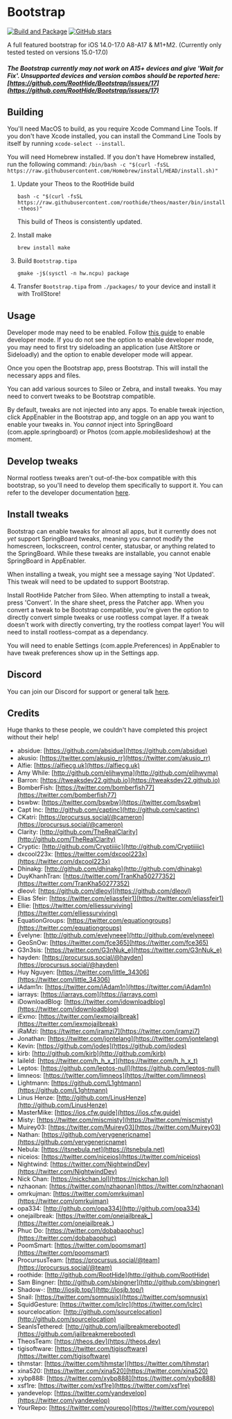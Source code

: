 # Bootstrap
[![Build and Package](https://github.com/RootHide/Bootstrap/actions/workflows/package.yml/badge.svg)](https://github.com/RootHide/Bootstrap/actions/workflows/package.yml)  [![GitHub stars](https://img.shields.io/github/stars/RootHide/Bootstrap?style=social)](https://github.com/RootHide/Bootstrap/stargazers)

A full featured bootstrap for iOS 14.0-17.0 A8-A17 & M1+M2. (Currently only tested tested on versions 15.0-17.0)

##### The Bootstrap currently may not work on A15+ devices and give 'Wait for Fix'. Unsupported devices and version combos should be reported here: [https://github.com/RootHide/Bootstrap/issues/17](https://github.com/RootHide/Bootstrap/issues/17)

## Building

You'll need MacOS to build, as you require Xcode Command Line Tools. If you don't have Xcode installed, you can install the Command Line Tools by itself by running `xcode-select --install`.

You will need Homebrew installed. If you don't have Homebrew installed, run the following command: `/bin/bash -c "$(curl -fsSL https://raw.githubusercontent.com/Homebrew/install/HEAD/install.sh)"`

 1. Update your Theos to the RootHide build
    
    `bash -c "$(curl -fsSL https://raw.githubusercontent.com/roothide/theos/master/bin/install-theos)"`
    
    This build of Theos is consistently updated.

 2. Install make

    `brew install make`

 4. Build `Bootstrap.tipa`

    `gmake -j$(sysctl -n hw.ncpu) package`

 5. Transfer `Bootstrap.tipa` from `./packages/` to your device and install it with TrollStore!

## Usage

Developer mode may need to be enabled. Follow [this guide](https://docs.expo.dev/guides/ios-developer-mode/) to enable developer mode. If you do not see the option to enable developer mode, you may need to first try sideloading an application (use AltStore or Sideloadly) and the option to enable developer mode will appear.

Once you open the Bootstrap app, press Bootstrap. This will install the necessary apps and files.

You can add various sources to Sileo or Zebra, and install tweaks. You may need to convert tweaks to be Bootstrap compatible.

By default, tweaks are not injected into any apps. To enable tweak injection, click AppEnabler in the Bootstrap app, and toggle on an app you want to enable your tweaks in. You *cannot* inject into SpringBoard (com.apple.springboard) or Photos (com.apple.mobileslideshow) at the moment.

## Develop tweaks

Normal rootless tweaks aren't out-of-the-box compatible with this bootstrap, so you'll need to develop them specifically to support it. You can refer to the developer documentation [here](https://github.com/RootHide/Developer).

## Install tweaks

Bootstrap can enable tweaks for almost all apps, but it currently does not *yet* support SpringBoard tweaks, meaning you cannot modify the homescreen, lockscreen, control center, statusbar, or anything related to the SpringBoard. While these tweaks are installable, you cannot enable SpringBoard in AppEnabler.

When installing a tweak, you might see a message saying 'Not Updated'. This tweak will need to be updated to support Bootstrap.

Install RootHide Patcher from Sileo. When attempting to install a tweak, press 'Convert'. In the share sheet, press the Patcher app. When you convert a tweak to be Bootstrap compatible, you're given the option to directly convert simple tweaks or use rootless compat layer. If a tweak doesn't work with directly converting, try the rootless compat layer! You will need to install rootless-compat as a dependancy.

You will need to enable Settings (com.apple.Preferences) in AppEnabler to have tweak preferences show up in the Settings app.

## Discord

You can join our Discord for support or general talk [here](https://discord.com/invite/scqCkumAYp).

## Credits

Huge thanks to these people, we couldn't have completed this project without their help!

- absidue: [https://github.com/absidue](https://github.com/absidue)
- akusio: [https://twitter.com/akusio_rr](https://twitter.com/akusio_rr)
- Alfie: [https://alfiecg.uk](https://alfiecg.uk)
- Amy While: [http://github.com/elihwyma](http://github.com/elihwyma)
- Barron: [https://tweaksdev22.github.io](https://tweaksdev22.github.io)
- BomberFish: [https://twitter.com/bomberfish77](https://twitter.com/bomberfish77)
- bswbw: [https://twitter.com/bswbw](https://twitter.com/bswbw)
- Capt Inc: [http://github.com/captinc](http://github.com/captinc)
- CKatri: [https://procursus.social/@cameron](https://procursus.social/@cameron)
- Clarity: [http://github.com/TheRealClarity](http://github.com/TheRealClarity)
- Cryptic: [http://github.com/Cryptiiiic](http://github.com/Cryptiiiic)
- dxcool223x: [https://twitter.com/dxcool223x](https://twitter.com/dxcool223x)
- Dhinakg: [http://github.com/dhinakg](http://github.com/dhinakg)
- DuyKhanhTran: [https://twitter.com/TranKha50277352](https://twitter.com/TranKha50277352)
- dleovl: [https://github.com/dleovl](https://github.com/dleovl)
- Elias Sfeir: [https://twitter.com/eliassfeir1](https://twitter.com/eliassfeir1)
- Ellie: [https://twitter.com/elliessurviving](https://twitter.com/elliessurviving)
- EquationGroups: [https://twitter.com/equationgroups](https://twitter.com/equationgroups)
- Évelyne: [http://github.com/evelyneee](http://github.com/evelyneee)
- GeoSnOw: [https://twitter.com/fce365](https://twitter.com/fce365)
- G3n3sis: [https://twitter.com/G3nNuk_e](https://twitter.com/G3nNuk_e)
- hayden: [https://procursus.social/@hayden](https://procursus.social/@hayden)
- Huy Nguyen: [https://twitter.com/little_34306](https://twitter.com/little_34306)
- iAdam1n: [https://twitter.com/iAdam1n](https://twitter.com/iAdam1n)
- iarrays: [https://iarrays.com](https://iarrays.com)
- iDownloadBlog: [https://twitter.com/idownloadblog](https://twitter.com/idownloadblog)
- iExmo: [https://twitter.com/iexmojailbreak](https://twitter.com/iexmojailbreak)
- iRaMzi: [https://twitter.com/iramzi7](https://twitter.com/iramzi7)
- Jonathan: [https://twitter.com/jontelang](https://twitter.com/jontelang)
- Kevin: [https://github.com/iodes](https://github.com/iodes)
- kirb: [http://github.com/kirb](http://github.com/kirb)
- laileld: [https://twitter.com/h_h_x_t](https://twitter.com/h_h_x_t)
- Leptos: [https://github.com/leptos-null](https://github.com/leptos-null)
- limneos: [https://twitter.com/limneos](https://twitter.com/limneos)
- Lightmann: [https://github.com/L1ghtmann](https://github.com/L1ghtmann)
- Linus Henze: [http://github.com/LinusHenze](http://github.com/LinusHenze)
- MasterMike: [https://ios.cfw.guide](https://ios.cfw.guide)
- Misty: [https://twitter.com/miscmisty](https://twitter.com/miscmisty)
- Muirey03: [https://twitter.com/Muirey03](https://twitter.com/Muirey03)
- Nathan: [https://github.com/verygenericname](https://github.com/verygenericname)
- Nebula: [https://itsnebula.net](https://itsnebula.net)
- niceios: [https://twitter.com/niceios](https://twitter.com/niceios)
- Nightwind: [https://twitter.com/NightwindDev](https://twitter.com/NightwindDev)
- Nick Chan: [https://nickchan.lol](https://nickchan.lol)
- nzhaonan: [https://twitter.com/nzhaonan](https://twitter.com/nzhaonan)
- omrkujman: [https://twitter.com/omrkujman](https://twitter.com/omrkujman)
- opa334: [http://github.com/opa334](http://github.com/opa334)
- onejailbreak: [https://twitter.com/onejailbreak_](https://twitter.com/onejailbreak_)
- Phuc Do: [https://twitter.com/dobabaophuc](https://twitter.com/dobabaophuc)
- PoomSmart: [https://twitter.com/poomsmart](https://twitter.com/poomsmart)
- ProcursusTeam: [https://procursus.social/@team](https://procursus.social/@team)
- roothide: [http://github.com/RootHide](http://github.com/RootHide)
- Sam Bingner: [http://github.com/sbingner](http://github.com/sbingner)
- Shadow-: [http://iosjb.top/](http://iosjb.top/)
- Snail: [https://twitter.com/somnusix](https://twitter.com/somnusix)
- SquidGesture: [https://twitter.com/lclrc](https://twitter.com/lclrc)
- sourcelocation: [http://github.com/sourcelocation](http://github.com/sourcelocation)
- SeanIsTethered: [http://github.com/jailbreakmerebooted](https://github.com/jailbreakmerebooted)
- TheosTeam: [https://theos.dev](https://theos.dev)
- tigisoftware: [https://twitter.com/tigisoftware](https://twitter.com/tigisoftware)
- tihmstar: [https://twitter.com/tihmstar](https://twitter.com/tihmstar)
- xina520: [https://twitter.com/xina520](https://twitter.com/xina520)
- xybp888: [https://twitter.com/xybp888](https://twitter.com/xybp888)
- xsf1re: [https://twitter.com/xsf1re](https://twitter.com/xsf1re)
- yandevelop: [https://twitter.com/yandevelop](https://twitter.com/yandevelop)
- YourRepo: [https://twitter.com/yourepo](https://twitter.com/yourepo)
